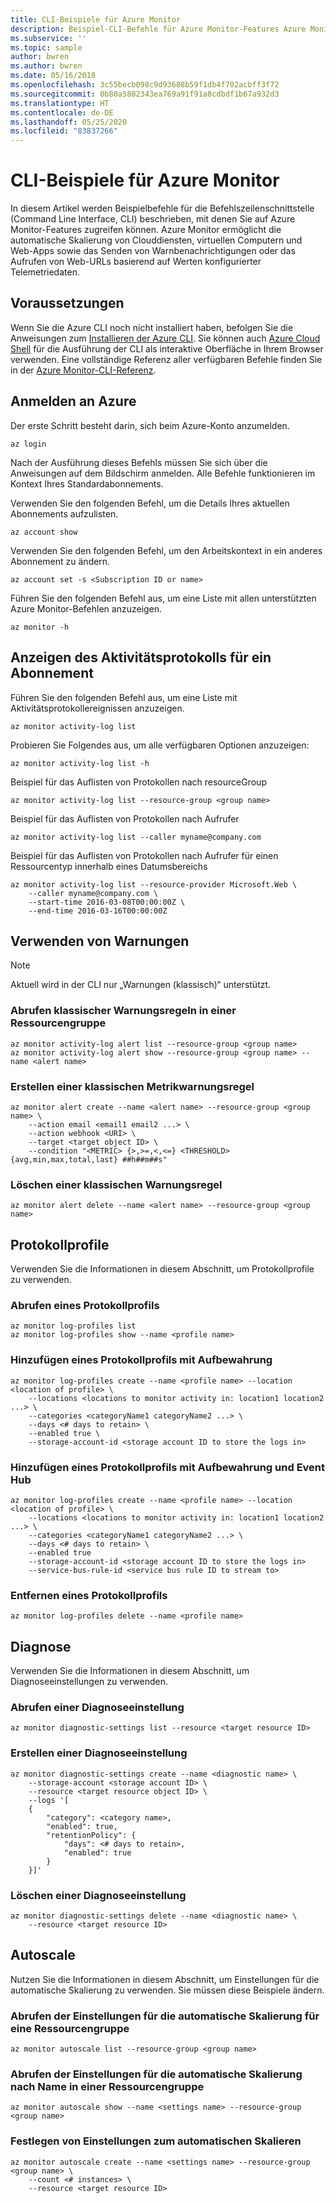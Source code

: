 ```yaml
---
title: CLI-Beispiele für Azure Monitor
description: Beispiel-CLI-Befehle für Azure Monitor-Features Azure Monitor ist ein Microsoft Azure-Dienst, der das Senden von Warnbenachrichtigungen, das Aufrufen von Web-URLs basierend auf Werten konfigurierter Telemetriedaten und die automatische Skalierung von Clouddiensten, virtuellen Computern und Web-Apps ermöglicht.
ms.subservice: ''
ms.topic: sample
author: bwren
ms.author: bwren
ms.date: 05/16/2018
ms.openlocfilehash: 3c55becb098c9d93688b59f1db4f702acbff3f72
ms.sourcegitcommit: 0b80a5802343ea769a91f91a8cdbdf1b67a932d3
ms.translationtype: HT
ms.contentlocale: de-DE
ms.lasthandoff: 05/25/2020
ms.locfileid: "83837266"
---
```

# <a name="azure-monitor-cli-samples"></a>CLI-Beispiele für Azure Monitor
In diesem Artikel werden Beispielbefehle für die Befehlszeilenschnittstelle (Command Line Interface, CLI) beschrieben, mit denen Sie auf Azure Monitor-Features zugreifen können. Azure Monitor ermöglicht die automatische Skalierung von Clouddiensten, virtuellen Computern und Web-Apps sowie das Senden von Warnbenachrichtigungen oder das Aufrufen von Web-URLs basierend auf Werten konfigurierter Telemetriedaten.

## <a name="prerequisites"></a>Voraussetzungen

Wenn Sie die Azure CLI noch nicht installiert haben, befolgen Sie die Anweisungen zum [Installieren der Azure CLI](/cli/azure/install-azure-cli). Sie können auch [Azure Cloud Shell](/azure/cloud-shell) für die Ausführung der CLI als interaktive Oberfläche in Ihrem Browser verwenden. Eine vollständige Referenz aller verfügbaren Befehle finden Sie in der [Azure Monitor-CLI-Referenz](https://docs.microsoft.com/cli/azure/monitor?view=azure-cli-latest). 

## <a name="log-in-to-azure"></a>Anmelden an Azure
Der erste Schritt besteht darin, sich beim Azure-Konto anzumelden.

```azurecli
az login
```

Nach der Ausführung dieses Befehls müssen Sie sich über die Anweisungen auf dem Bildschirm anmelden. Alle Befehle funktionieren im Kontext Ihres Standardabonnements.

Verwenden Sie den folgenden Befehl, um die Details Ihres aktuellen Abonnements aufzulisten.

```azurecli
az account show
```

Verwenden Sie den folgenden Befehl, um den Arbeitskontext in ein anderes Abonnement zu ändern.

```azurecli
az account set -s <Subscription ID or name>
```

Führen Sie den folgenden Befehl aus, um eine Liste mit allen unterstützten Azure Monitor-Befehlen anzuzeigen.

```azurecli
az monitor -h
```

## <a name="view-activity-log-for-a-subscription"></a>Anzeigen des Aktivitätsprotokolls für ein Abonnement

Führen Sie den folgenden Befehl aus, um eine Liste mit Aktivitätsprotokollereignissen anzuzeigen.

```azurecli
az monitor activity-log list
```

Probieren Sie Folgendes aus, um alle verfügbaren Optionen anzuzeigen:

```azurecli
az monitor activity-log list -h
```

Beispiel für das Auflisten von Protokollen nach resourceGroup

```azurecli
az monitor activity-log list --resource-group <group name>
```

Beispiel für das Auflisten von Protokollen nach Aufrufer

```azurecli
az monitor activity-log list --caller myname@company.com
```

Beispiel für das Auflisten von Protokollen nach Aufrufer für einen Ressourcentyp innerhalb eines Datumsbereichs

```azurecli
az monitor activity-log list --resource-provider Microsoft.Web \
    --caller myname@company.com \
    --start-time 2016-03-08T00:00:00Z \
    --end-time 2016-03-16T00:00:00Z
```

## <a name="work-with-alerts"></a>Verwenden von Warnungen 
> [!NOTE]
> Aktuell wird in der CLI nur „Warnungen (klassisch)“ unterstützt. 

### <a name="get-alert-classic-rules-in-a-resource-group"></a>Abrufen klassischer Warnungsregeln in einer Ressourcengruppe

```azurecli
az monitor activity-log alert list --resource-group <group name>
az monitor activity-log alert show --resource-group <group name> --name <alert name>
```

### <a name="create-a-metric-alert-classic-rule"></a>Erstellen einer klassischen Metrikwarnungsregel

```azurecli
az monitor alert create --name <alert name> --resource-group <group name> \
    --action email <email1 email2 ...> \
    --action webhook <URI> \
    --target <target object ID> \
    --condition "<METRIC> {>,>=,<,<=} <THRESHOLD> {avg,min,max,total,last} ##h##m##s"
```

### <a name="delete-an-alert-classic-rule"></a>Löschen einer klassischen Warnungsregel

```azurecli
az monitor alert delete --name <alert name> --resource-group <group name>
```

## <a name="log-profiles"></a>Protokollprofile

Verwenden Sie die Informationen in diesem Abschnitt, um Protokollprofile zu verwenden.

### <a name="get-a-log-profile"></a>Abrufen eines Protokollprofils

```azurecli
az monitor log-profiles list
az monitor log-profiles show --name <profile name>
```

### <a name="add-a-log-profile-with-retention"></a>Hinzufügen eines Protokollprofils mit Aufbewahrung

```azurecli
az monitor log-profiles create --name <profile name> --location <location of profile> \
    --locations <locations to monitor activity in: location1 location2 ...> \
    --categories <categoryName1 categoryName2 ...> \
    --days <# days to retain> \
    --enabled true \
    --storage-account-id <storage account ID to store the logs in>
```

### <a name="add-a-log-profile-with-retention-and-eventhub"></a>Hinzufügen eines Protokollprofils mit Aufbewahrung und Event Hub

```azurecli
az monitor log-profiles create --name <profile name> --location <location of profile> \
    --locations <locations to monitor activity in: location1 location2 ...> \
    --categories <categoryName1 categoryName2 ...> \
    --days <# days to retain> \
    --enabled true
    --storage-account-id <storage account ID to store the logs in>
    --service-bus-rule-id <service bus rule ID to stream to>
```

### <a name="remove-a-log-profile"></a>Entfernen eines Protokollprofils

```azurecli
az monitor log-profiles delete --name <profile name>
```

## <a name="diagnostics"></a>Diagnose

Verwenden Sie die Informationen in diesem Abschnitt, um Diagnoseeinstellungen zu verwenden.

### <a name="get-a-diagnostic-setting"></a>Abrufen einer Diagnoseeinstellung

```azurecli
az monitor diagnostic-settings list --resource <target resource ID>
```

### <a name="create-a-diagnostic-setting"></a>Erstellen einer Diagnoseeinstellung 

```azurecli
az monitor diagnostic-settings create --name <diagnostic name> \
    --storage-account <storage account ID> \
    --resource <target resource object ID> \
    --logs '[
    {
        "category": <category name>,
        "enabled": true,
        "retentionPolicy": {
            "days": <# days to retain>,
            "enabled": true
        }
    }]'
```

### <a name="delete-a-diagnostic-setting"></a>Löschen einer Diagnoseeinstellung

```azurecli
az monitor diagnostic-settings delete --name <diagnostic name> \
    --resource <target resource ID>
```

## <a name="autoscale"></a>Autoscale

Nutzen Sie die Informationen in diesem Abschnitt, um Einstellungen für die automatische Skalierung zu verwenden. Sie müssen diese Beispiele ändern.

### <a name="get-autoscale-settings-for-a-resource-group"></a>Abrufen der Einstellungen für die automatische Skalierung für eine Ressourcengruppe

```azurecli
az monitor autoscale list --resource-group <group name>
```

### <a name="get-autoscale-settings-by-name-in-a-resource-group"></a>Abrufen der Einstellungen für die automatische Skalierung nach Name in einer Ressourcengruppe

```azurecli
az monitor autoscale show --name <settings name> --resource-group <group name>
```

### <a name="set-autoscale-settings"></a>Festlegen von Einstellungen zum automatischen Skalieren

```azurecli
az monitor autoscale create --name <settings name> --resource-group <group name> \
    --count <# instances> \
    --resource <target resource ID>
```


